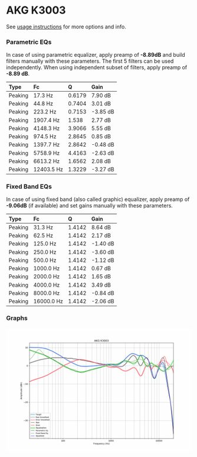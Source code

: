 # AKG K3003
See [usage instructions](https://github.com/jaakkopasanen/AutoEq#usage) for more options and info.

### Parametric EQs
In case of using parametric equalizer, apply preamp of **-8.89dB** and build filters manually
with these parameters. The first 5 filters can be used independently.
When using independent subset of filters, apply preamp of **-8.89 dB**.

| Type    | Fc         |      Q | Gain     |
|:--------|:-----------|:-------|:---------|
| Peaking | 17.3 Hz    | 0.6179 | 7.90 dB  |
| Peaking | 44.8 Hz    | 0.7404 | 3.01 dB  |
| Peaking | 223.2 Hz   | 0.7153 | -3.85 dB |
| Peaking | 1907.4 Hz  | 1.538  | 2.77 dB  |
| Peaking | 4148.3 Hz  | 3.9066 | 5.55 dB  |
| Peaking | 974.5 Hz   | 2.8645 | 0.85 dB  |
| Peaking | 1397.7 Hz  | 2.8642 | -0.48 dB |
| Peaking | 5758.9 Hz  | 4.4163 | -2.63 dB |
| Peaking | 6613.2 Hz  | 1.6562 | 2.08 dB  |
| Peaking | 12403.5 Hz | 1.3229 | -3.27 dB |

### Fixed Band EQs
In case of using fixed band (also called graphic) equalizer, apply preamp of **-9.06dB**
(if available) and set gains manually with these parameters.

| Type    | Fc         |      Q | Gain     |
|:--------|:-----------|:-------|:---------|
| Peaking | 31.3 Hz    | 1.4142 | 8.64 dB  |
| Peaking | 62.5 Hz    | 1.4142 | 2.17 dB  |
| Peaking | 125.0 Hz   | 1.4142 | -1.40 dB |
| Peaking | 250.0 Hz   | 1.4142 | -3.60 dB |
| Peaking | 500.0 Hz   | 1.4142 | -1.12 dB |
| Peaking | 1000.0 Hz  | 1.4142 | 0.67 dB  |
| Peaking | 2000.0 Hz  | 1.4142 | 1.65 dB  |
| Peaking | 4000.0 Hz  | 1.4142 | 3.49 dB  |
| Peaking | 8000.0 Hz  | 1.4142 | -0.84 dB |
| Peaking | 16000.0 Hz | 1.4142 | -2.06 dB |

### Graphs
![](./AKG%20K3003.png)